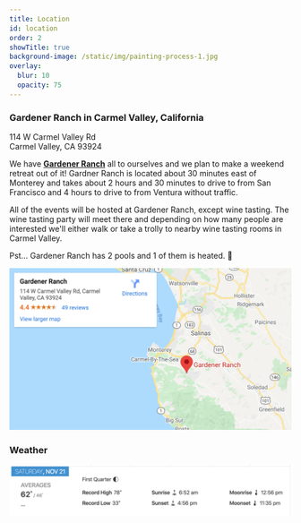 ```yaml
---
title: Location
id: location
order: 2
showTitle: true
background-image: /static/img/painting-process-1.jpg
overlay:
  blur: 10
  opacity: 75
---
```

### Gardener Ranch in Carmel Valley, California

114 W Carmel Valley Rd  
Carmel Valley, CA 93924

We have **[Gardener Ranch](https://www.gardenerranch.com/weddings.htm)** all to ourselves and we plan to make a weekend retreat out of it!  Gardner Ranch is located about 30 minutes east of Monterey and takes about 2 hours and 30 minutes to drive to from San Francisco and 4 hours to drive to from Ventura without traffic.

All of the events will be hosted at Gardener Ranch, except wine tasting.  The wine tasting party will meet there and depending on how many people are interested we'll either walk or take a trolly to nearby wine tasting rooms in Carmel Valley.

Pst... Gardener Ranch has 2 pools and 1 of them is heated.  👙

[![Gardener Ranch: 114 W Carmel Valley Rd, Carmel Valley, CA 93924](/static/img/map-gardener-ranch.png)](https://maps.google.com/maps?ll=36.483721,-121.738113&z=9&t=m&hl=en&gl=US&mapclient=embed&cid=679779841121404225)

### Weather

![](/static/img/weather.jpg)
